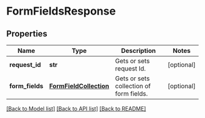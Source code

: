 # FormFieldsResponse

## Properties
Name | Type | Description | Notes
------------ | ------------- | ------------- | -------------
**request_id** | **str** | Gets or sets request Id. | [optional] 
**form_fields** | [**FormFieldCollection**](FormFieldCollection.md) | Gets or sets collection of form fields. | [optional] 

[[Back to Model list]](../README.md#documentation-for-models) [[Back to API list]](../README.md#documentation-for-api-endpoints) [[Back to README]](../README.md)


